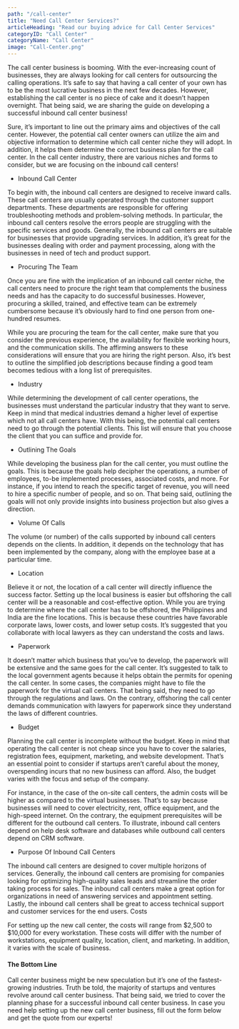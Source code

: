 ```yaml
---
path: "/call-center"
title: "Need Call Center Services?"
articleHeading: "Read our buying advice for Call Center Services"
categoryID: "Call Center"
categoryName: "Call Center"
image: "Call-Center.png"
---
```


The call center business is booming. With the ever-increasing count of businesses, they are always looking for call centers for outsourcing the calling operations. It’s safe to say that having a call center of your own has to be the most lucrative business in the next few decades. However, establishing the call center is no piece of cake and it doesn’t happen overnight. That being said, we are sharing the guide on developing a successful inbound call center business!

Sure, it’s important to line out the primary aims and objectives of the call center. However, the potential call center owners can utilize the aim and objective information to determine which call center niche they will adopt. In addition, it helps them determine the correct business plan for the call center. In the call center industry, there are various niches and forms to consider, but we are focusing on the inbound call centers!

- Inbound Call Center

To begin with, the inbound call centers are designed to receive inward calls. These call centers are usually operated through the customer support departments. These departments are responsible for offering troubleshooting methods and problem-solving methods. In particular, the inbound call centers resolve the errors people are struggling with the specific services and goods.
Generally, the inbound call centers are suitable for businesses that provide upgrading services. In addition, it’s great for the businesses dealing with order and payment processing, along with the businesses in need of tech and product support.

- Procuring The Team

Once you are fine with the implication of an inbound call center niche, the call centers need to procure the right team that complements the business needs and has the capacity to do successful businesses. However, procuring a skilled, trained, and effective team can be extremely cumbersome because it’s obviously hard to find one person from one-hundred resumes.

While you are procuring the team for the call center, make sure that you consider the previous experience, the availability for flexible working hours, and the communication skills. The affirming answers to these considerations will ensure that you are hiring the right person. Also, it’s best to outline the simplified job descriptions because finding a good team becomes tedious with a long list of prerequisites.

- Industry

While determining the development of call center operations, the businesses must understand the particular industry that they want to serve. Keep in mind that medical industries demand a higher level of expertise which not all call centers have. With this being, the potential call centers need to go through the potential clients. This list will ensure that you choose the client that you can suffice and provide for.

- Outlining The Goals

While developing the business plan for the call center, you must outline the goals. This is because the goals help decipher the operations, a number of employees, to-be implemented processes, associated costs, and more. For instance, if you intend to reach the specific target of revenue, you will need to hire a specific number of people, and so on. That being said, outlining the goals will not only provide insights into business projection but also gives a direction.

- Volume Of Calls

The volume (or number) of the calls supported by inbound call centers depends on the clients. In addition, it depends on the technology that has been implemented by the company, along with the employee base at a particular time.

- Location

Believe it or not, the location of a call center will directly influence the success factor. Setting up the local business is easier but offshoring the call center will be a reasonable and cost-effective option. While you are trying to determine where the call center has to be offshored, the Philippines and India are the fine locations. This is because these countries have favorable corporate laws, lower costs, and lower setup costs. It’s suggested that you collaborate with local lawyers as they can understand the costs and laws.

- Paperwork

It doesn’t matter which business that you’ve to develop, the paperwork will be extensive and the same goes for the call center. It’s suggested to talk to the local government agents because it helps obtain the permits for opening the call center. In some cases, the companies might have to file the paperwork for the virtual call centers. That being said, they need to go through the regulations and laws. On the contrary, offshoring the call center demands communication with lawyers for paperwork since they understand the laws of different countries.

- Budget

Planning the call center is incomplete without the budget. Keep in mind that operating the call center is not cheap since you have to cover the salaries, registration fees, equipment, marketing, and website development. That’s an essential point to consider if startups aren’t careful about the money, overspending incurs that no new business can afford. Also, the budget varies with the focus and setup of the company.

For instance, in the case of the on-site call centers, the admin costs will be higher as compared to the virtual businesses. That’s to say because businesses will need to cover electricity, rent, office equipment, and the high-speed internet. On the contrary, the equipment prerequisites will be different for the outbound call centers. To illustrate, inbound call centers depend on help desk software and databases while outbound call centers depend on CRM software.

- Purpose Of Inbound Call Centers

The inbound call centers are designed to cover multiple horizons of services. Generally, the inbound call centers are promising for companies looking for optimizing high-quality sales leads and streamline the order taking process for sales. The inbound call centers make a great option for organizations in need of answering services and appointment setting. Lastly, the inbound call centers shall be great to access technical support and customer services for the end users.
Costs

For setting up the new call center, the costs will range from $2,500 to $10,000 for every workstation. These costs will differ with the number of workstations, equipment quality, location, client, and marketing. In addition, it varies with the scale of business.

#### The Bottom Line

Call center business might be new speculation but it’s one of the fastest-growing industries. Truth be told, the majority of startups and ventures revolve around call center business. That being said, we tried to cover the planning phase for a successful inbound call center business. In case you need help setting up the new call center business, fill out the form below and get the quote from our experts!
